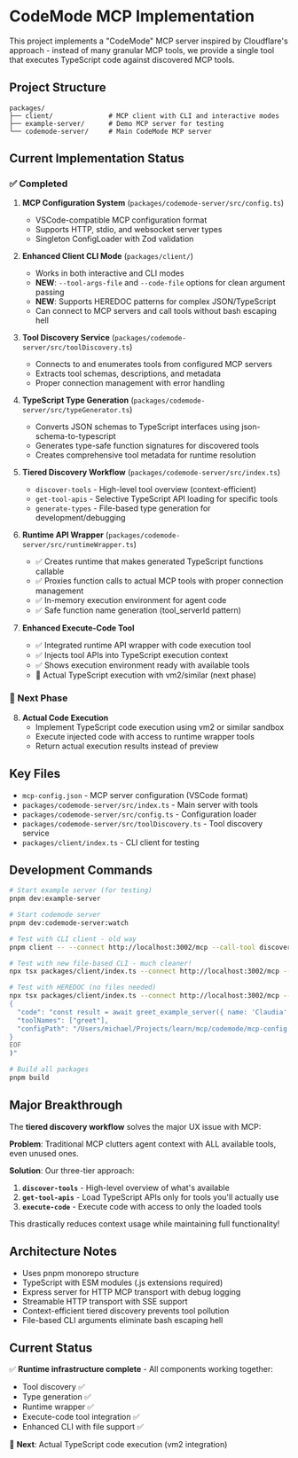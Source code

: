 # CodeMode MCP Implementation

This project implements a "CodeMode" MCP server inspired by Cloudflare's approach - instead of many granular MCP tools, we provide a single tool that executes TypeScript code against discovered MCP tools.

## Project Structure

```
packages/
├── client/              # MCP client with CLI and interactive modes
├── example-server/      # Demo MCP server for testing
└── codemode-server/     # Main CodeMode MCP server
```

## Current Implementation Status

### ✅ Completed
1. **MCP Configuration System** (`packages/codemode-server/src/config.ts`)
   - VSCode-compatible MCP configuration format
   - Supports HTTP, stdio, and websocket server types
   - Singleton ConfigLoader with Zod validation

2. **Enhanced Client CLI Mode** (`packages/client/`)
   - Works in both interactive and CLI modes
   - **NEW**: `--tool-args-file` and `--code-file` options for clean argument passing
   - **NEW**: Supports HEREDOC patterns for complex JSON/TypeScript
   - Can connect to MCP servers and call tools without bash escaping hell

3. **Tool Discovery Service** (`packages/codemode-server/src/toolDiscovery.ts`)
   - Connects to and enumerates tools from configured MCP servers
   - Extracts tool schemas, descriptions, and metadata
   - Proper connection management with error handling

4. **TypeScript Type Generation** (`packages/codemode-server/src/typeGenerator.ts`)
   - Converts JSON schemas to TypeScript interfaces using json-schema-to-typescript
   - Generates type-safe function signatures for discovered tools
   - Creates comprehensive tool metadata for runtime resolution

5. **Tiered Discovery Workflow** (`packages/codemode-server/src/index.ts`)
   - `discover-tools` - High-level tool overview (context-efficient)
   - `get-tool-apis` - Selective TypeScript API loading for specific tools
   - `generate-types` - File-based type generation for development/debugging

6. **Runtime API Wrapper** (`packages/codemode-server/src/runtimeWrapper.ts`)
   - ✅ Creates runtime that makes generated TypeScript functions callable
   - ✅ Proxies function calls to actual MCP tools with proper connection management
   - ✅ In-memory execution environment for agent code
   - ✅ Safe function name generation (tool_serverId pattern)

7. **Enhanced Execute-Code Tool**
   - ✅ Integrated runtime API wrapper with code execution tool
   - ✅ Injects tool APIs into TypeScript execution context
   - ✅ Shows execution environment ready with available tools
   - 🚧 Actual TypeScript execution with vm2/similar (next phase)

### 🚧 Next Phase
8. **Actual Code Execution**
   - Implement TypeScript code execution using vm2 or similar sandbox
   - Execute injected code with access to runtime wrapper tools
   - Return actual execution results instead of preview

## Key Files

- `mcp-config.json` - MCP server configuration (VSCode format)
- `packages/codemode-server/src/index.ts` - Main server with tools
- `packages/codemode-server/src/config.ts` - Configuration loader
- `packages/codemode-server/src/toolDiscovery.ts` - Tool discovery service
- `packages/client/index.ts` - CLI client for testing

## Development Commands

```bash
# Start example server (for testing)
pnpm dev:example-server

# Start codemode server
pnpm dev:codemode-server:watch

# Test with CLI client - old way
pnpm client -- --connect http://localhost:3002/mcp --call-tool discover-tools

# Test with new file-based CLI - much cleaner!
npx tsx packages/client/index.ts --connect http://localhost:3002/mcp --call-tool execute-code --tool-args-file tmp/execute-args.json --code-file tmp/greet-claudia.ts

# Test with HEREDOC (no files needed)
npx tsx packages/client/index.ts --connect http://localhost:3002/mcp --call-tool execute-code --tool-args "$(cat <<'EOF'
{
  "code": "const result = await greet_example_server({ name: 'Claudia' }); return result;",
  "toolNames": ["greet"],
  "configPath": "/Users/michael/Projects/learn/mcp/codemode/mcp-config.json"
}
EOF
)"

# Build all packages
pnpm build
```

## Major Breakthrough

The **tiered discovery workflow** solves the major UX issue with MCP:

**Problem**: Traditional MCP clutters agent context with ALL available tools, even unused ones.

**Solution**: Our three-tier approach:
1. **`discover-tools`** - High-level overview of what's available
2. **`get-tool-apis`** - Load TypeScript APIs only for tools you'll actually use
3. **`execute-code`** - Execute code with access to only the loaded tools

This drastically reduces context usage while maintaining full functionality!

## Architecture Notes

- Uses pnpm monorepo structure
- TypeScript with ESM modules (.js extensions required)
- Express server for HTTP MCP transport with debug logging
- Streamable HTTP transport with SSE support
- Context-efficient tiered discovery prevents tool pollution
- File-based CLI arguments eliminate bash escaping hell

## Current Status

✅ **Runtime infrastructure complete** - All components working together:
- Tool discovery ✅
- Type generation ✅
- Runtime wrapper ✅
- Execute-code tool integration ✅
- Enhanced CLI with file support ✅

🚧 **Next**: Actual TypeScript code execution (vm2 integration)